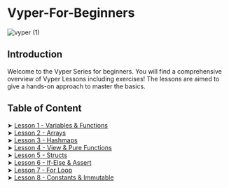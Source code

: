 # Vyper-For-Beginners
![vyper (1)](https://github.com/razacodespython/Vyper-For-Beginners/assets/76620622/02fec3f5-c442-4f63-8fa5-66e50b6d1652)

## Introduction
Welcome to the Vyper Series for beginners. You will find a comprehensive overview of Vyper Lessons including exercises! The lessons are aimed to give a hands-on approach to master the basics.

## Table of Content
➤ [Lesson 1 - Variables & Functions](https://github.com/razacodespython/Vyper-For-Beginners/tree/main/Lesson-1-Variables-Constructors)  
➤ [Lesson 2 - Arrays]()  
➤ [Lesson 3 - Hashmaps]()  
➤ [Lesson 4 - View & Pure Functions]()  
➤ [Lesson 5 - Structs]()  
➤ [Lesson 6 - If-Else & Assert]()  
➤ [Lesson 7 - For Loop]()  
➤ [Lesson 8 - Constants & Immutable]()  
